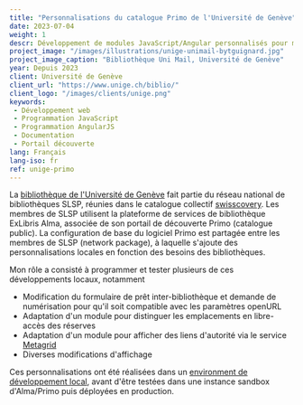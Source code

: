 ```yaml
---
title: "Personnalisations du catalogue Primo de l'Université de Genève"
date: 2023-07-04
weight: 1
descr: Développement de modules JavaScript/Angular personnalisés pour modifier l'affichage du catalogue public Alma/Primo de l'UNIGE.
project_image: "/images/illustrations/unige-unimail-bytguignard.jpg"
project_image_caption: "Bibliothèque Uni Mail, Université de Genève"
year: Depuis 2023
client: Université de Genève
client_url: "https://www.unige.ch/biblio/"
client_logo: "/images/clients/unige.png"
keywords: 
 - Développement web
 - Programmation JavaScript
 - Programmation AngularJS
 - Documentation
 - Portail découverte
lang: Français
lang-iso: fr
ref: unige-primo
---
```


La [bibliothèque de l'Université de Genève](https://www.unige.ch/biblio/fr) fait partie du réseau national de bibliothèques SLSP,
réunies dans le catalogue collectif [swisscovery](https://swisscovery.slsp.ch). Les membres de SLSP utilisent la plateforme de services de bibliothèque
ExLibris Alma, associée de son portail de découverte Primo (catalogue public). La configuration de base du logiciel Primo est partagée entre
les membres de SLSP (network package), à laquelle s'ajoute des personnalisations locales en fonction des besoins des bibliothèques.

Mon rôle a consisté à programmer et tester plusieurs de ces développements locaux, notamment
 
* Modification du formulaire de prêt inter-bibliothèque et demande de numérisation pour qu'il soit compatible avec les paramètres openURL
* Adaptation d'un module pour distinguer les emplacements en libre-accès des réserves
* Adaptation d'un module pour afficher des liens d'autorité via le service [Metagrid](https://metagrid.ch)
* Diverses modifications d'affichage

Ces personnalisations ont été réalisées dans un [environment de développement local](https://github.com/ExLibrisGroup/primo-explore-devenv),
avant d'être testées dans une instance sandbox d'Alma/Primo puis déployées en production.